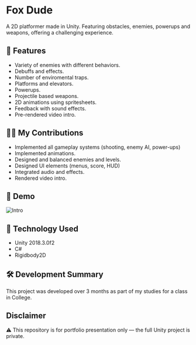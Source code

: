 # Fox Dude
A 2D platformer made in Unity. Featuring obstacles, enemies, powerups and weapons, offering a challenging experience.

## 🚀 Features
- Variety of enemies with different behaviors.
- Debuffs and effects.
- Number of enviromental traps.
- Platforms and elevators.
- Powerups.
- Projectile based weapons.
- 2D animations using spritesheets.
- Feedback with sound effects.
- Pre-rendered video intro.

## 🧑‍💻 My Contributions

- Implemented all gameplay systems (shooting, enemy AI, power-ups)
- Implemented animations.
- Designed and balanced enemies and levels.
- Designed UI elements (menus, score, HUD)
- Integrated audio and effects.
- Rendered video intro.

## 🎥 Demo
![Intro](https://github.com/user-attachments/assets/12b599ed-4ec1-4154-bdb5-ef8ebd1bfdea)

## 🧠 Technology Used
- Unity 2018.3.0f2
- C#
- Rigidbody2D

## 🛠 Development Summary
This project was developed over 3 months as part of my studies for a class in College.

## Disclaimer
⚠️ This repository is for portfolio presentation only — the full Unity project is private.
